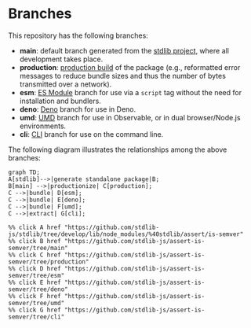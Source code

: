 <!--

@license Apache-2.0

Copyright (c) 2023 The Stdlib Authors.

Licensed under the Apache License, Version 2.0 (the "License");
you may not use this file except in compliance with the License.
You may obtain a copy of the License at

    http://www.apache.org/licenses/LICENSE-2.0

Unless required by applicable law or agreed to in writing, software
distributed under the License is distributed on an "AS IS" BASIS,
WITHOUT WARRANTIES OR CONDITIONS OF ANY KIND, either express or implied.
See the License for the specific language governing permissions and
limitations under the License.

-->

# Branches

This repository has the following branches:

-   **main**: default branch generated from the [stdlib project][stdlib-url], where all development takes place.
-   **production**: [production build][production-url] of the package (e.g., reformatted error messages to reduce bundle sizes and thus the number of bytes transmitted over a network).
-   **esm**: [ES Module][esm-url] branch for use via a `script` tag without the need for installation and bundlers.
-   **deno**: [Deno][deno-url] branch for use in Deno.
-   **umd**: [UMD][umd-url] branch for use in Observable, or in dual browser/Node.js environments.
-   **cli**: [CLI][cli-url] branch for use on the command line.

The following diagram illustrates the relationships among the above branches:

```mermaid
graph TD;
A[stdlib]-->|generate standalone package|B;
B[main] -->|productionize| C[production];
C -->|bundle| D[esm];
C -->|bundle| E[deno];
C -->|bundle| F[umd];
C -->|extract| G[cli];

%% click A href "https://github.com/stdlib-js/stdlib/tree/develop/lib/node_modules/%40stdlib/assert/is-semver"
%% click B href "https://github.com/stdlib-js/assert-is-semver/tree/main"
%% click C href "https://github.com/stdlib-js/assert-is-semver/tree/production"
%% click D href "https://github.com/stdlib-js/assert-is-semver/tree/esm"
%% click E href "https://github.com/stdlib-js/assert-is-semver/tree/deno"
%% click F href "https://github.com/stdlib-js/assert-is-semver/tree/umd"
%% click G href "https://github.com/stdlib-js/assert-is-semver/tree/cli"
```

[stdlib-url]: https://github.com/stdlib-js/stdlib/tree/develop/lib/node_modules/%40stdlib/assert/is-semver
[production-url]: https://github.com/stdlib-js/assert-is-semver/tree/production
[deno-url]: https://github.com/stdlib-js/assert-is-semver/tree/deno
[umd-url]: https://github.com/stdlib-js/assert-is-semver/tree/umd
[esm-url]: https://github.com/stdlib-js/assert-is-semver/tree/esm
[cli-url]: https://github.com/stdlib-js/assert-is-semver/tree/cli